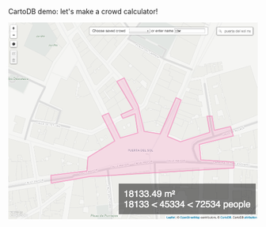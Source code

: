 CartoDB demo: let's make a crowd calculator!

![](https://raw.githubusercontent.com/juanignaciosl/crowd-calculator/master/screenshots/puerta-del-sol.png)
